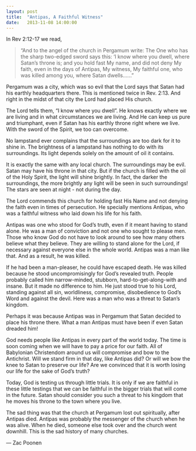 ```yaml
---
layout: post
title:  "Antipas, A Faithful Witness"
date:   2013-11-08 14:00:00
---
```

In Rev 2:12-17 we read,

> “And to the angel of the church in Pergamum write: The One who has the sharp two-edged sword says this: ‘I know where you dwell, where Satan’s throne is; and you hold fast My name, and did not deny My faith, even in the days of Antipas, My witness, My faithful one, who was killed among you, where Satan dwells…...”

Pergamum was a city, which was so evil that the Lord says that Satan had his earthly headquarters there. This is mentioned twice in Rev. 2:13. And right in the midst of that city the Lord had placed His church.

The Lord tells them, “I know where you dwell”. He knows exactly where we are living and in what circumstances we are living. And He can keep us pure and triumphant, even if Satan has his earthly throne right where we live. With the sword of the Spirit, we too can overcome.

No lampstand ever complains that the surroundings are too dark for it to shine in. The brightness of a lampstand has nothing to do with its surroundings. Its light depends solely on the amount of oil it contains.

It is exactly the same with any local church. The surroundings may be evil. Satan may have his throne in that city. But if the church is filled with the oil of the Holy Spirit, the light will shine brightly. In fact, the darker the surroundings, the more brightly any light will be seen in such surroundings! The stars are seen at night - not during the day.

The Lord commends this church for holding fast His Name and not denying the faith even in times of persecution. He specially mentions Antipas, who was a faithful witness who laid down his life for his faith.

Antipas was one who stood for God’s truth, even if it meant having to stand alone. He was a man of conviction and not one who sought to please men. Those who know God do not have to look around to see how many others believe what they believe. They are willing to stand alone for the Lord, if necessary against everyone else in the whole world. Antipas was a man like that. And as a result, he was killed.

If he had been a man-pleaser, he could have escaped death. He was killed because he stood uncompromisingly for God’s revealed truth. People probably called him narrow-minded, stubborn, hard-to-get-along-with and insane. But it made no difference to him. He just stood true to his Lord, standing against all sin, worldliness, compromise, disobedience to God’s Word and against the devil. Here was a man who was a threat to Satan’s kingdom.

Perhaps it was because Antipas was in Pergamum that Satan decided to place his throne there. What a man Antipas must have been if even Satan dreaded him!

God needs people like Antipas in every part of the world today. The time is soon coming when we will have to pay a price for our faith. All of Babylonian Christendom around us will compromise and bow to the Antichrist. Will we stand firm in that day, like Antipas did? Or will we bow the knee to Satan to preserve our life? Are we convinced that it is worth losing our life for the sake of God’s truth?

Today, God is testing us through little trials. It is only if we are faithful in these little testings that we can be faithful in the bigger trials that will come in the future. Satan should consider you such a threat to his kingdom that he moves his throne to the town where you live.

The sad thing was that the church at Pergamum lost out spiritually, after Antipas died. Antipas was probably the messenger of the church when he was alive. When he died, someone else took over and the church went downhill. This is the sad history of many churches.

&mdash; Zac Poonen

